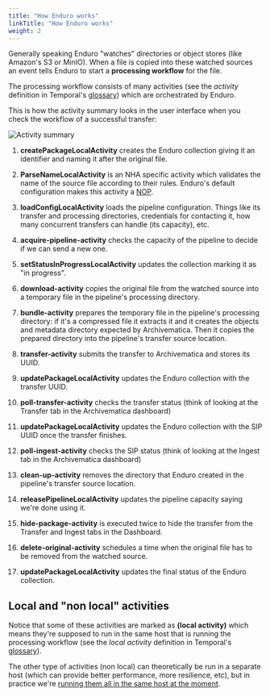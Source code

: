 ```yaml
---
title: "How Enduro works"
linkTitle: "How Enduro works"
weight: 2
---
```


Generally speaking Enduro "watches" directories or object stores (like
Amazon's S3 or MinIO). When a file is copied into these watched
sources an event tells Enduro to start a **processing workflow** for
the file.

The processing workflow consists of many activities (see the
_activity_ definition in Temporal's [glossary]) which are orchestrated
by Enduro.

This is how the activity summary looks in the user interface when you
check the workflow of a successful transfer:

![Activity summary](/activity-summary.jpg)

1. **createPackageLocalActivity** creates the Enduro collection giving
   it an identifier and naming it after the original file.

1. **ParseNameLocalActivity** is an NHA specific activity which
   validates the name of the source file according to their
   rules. Enduro's default configuration makes this activity a
   [NOP](<https://en.wikipedia.org/wiki/NOP_(code)>).

1. **loadConfigLocalActivity** loads the pipeline
   configuration. Things like its transfer and processing directories,
   credentials for contacting it, how many concurrent transfers can
   handle (its capacity), etc.

1. **acquire-pipeline-activity** checks the capacity of the pipeline
   to decide if we can send a new one.

1. **setStatusInProgressLocalActivity** updates the collection marking
   it as "in progress".

1. **download-activity** copies the original file from the watched
   source into a temporary file in the pipeline's processing directory.

1. **bundle-activity** prepares the temporary file in the pipeline's
   processing directory: if it's a compressed file it extracts it and it
   creates the objects and metadata directory expected by
   Archivematica. Then it copies the prepared directory into the
   pipeline's transfer source location.

1. **transfer-activity** submits the transfer to Archivematica and
   stores its UUID.

1. **updatePackageLocalActivity** updates the Enduro collection with
   the transfer UUID.

1. **poll-transfer-activity** checks the transfer status (think of
   looking at the Transfer tab in the Archivematica dashboard)

1. **updatePackageLocalActivity** updates the Enduro collection with
   the SIP UUID once the transfer finishes.

1. **poll-ingest-activity** checks the SIP status (think of looking at
   the Ingest tab in the Archivematica dashboard)

1. **clean-up-activity** removes the directory that Enduro created in
   the pipeline's transfer source location.

1. **releasePipelineLocalActivity** updates the pipeline capacity
   saying we're done using it.

1. **hide-package-activity** is executed twice to hide the transfer
   from the Transfer and Ingest tabs in the Dashboard.

1. **delete-original-activity** schedules a time when the original
   file has to be removed from the watched source.

1. **updatePackageLocalActivity** updates the final status of the
   Enduro collection.

## Local and "non local" activities

Notice that some of these activities are marked as **(local
activity)** which means they're supposed to run in the same host that
is running the processing workflow (see the _local activity_
definition in Temporal's [glossary]).

The other type of activities (non local) can theoretically be run in a
separate host (which can provide better performance, more resilience,
etc), but in practice we're [running them all in the same host at the
moment][issue-37].

[glossary]: https://docs.temporal.io/glossary
[issue-37]: https://github.com/artefactual-labs/enduro/issues/37
